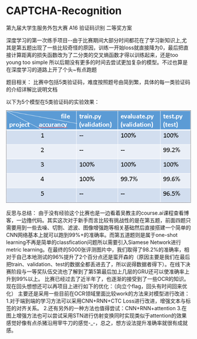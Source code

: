 # CAPTCHA-Recognition
第九届大学生服务外包大赛 A16 验证码识别 二等奖方案

深度学习的第一次练手项目--由于比赛期间大部分时间都花在了学习新知识上,尤其是第五题出现了一些比较奇怪的原因，训练一开始loss就直接降为0，最后把直接计算距离的损失函数改为了二分类的交叉熵函数才得以训练起来，还是too young too simple
所以后期没有更多的时间去尝试更加复杂的模型。不过也算是在深度学习的道路上开了个头~有点跑题

题目相关：
比赛中包括5类验证码，难度按照题号由简到繁，具体的每一类验证码的介绍详解比说明文档

以下为5个模型在5类验证码的实验效果：

![image](https://github.com/SaulZhang/CAPTCHA-Recognition/blob/master/images/acc.png)

反思与总结：
由于没有经验这个比赛也是一边看着吴教主的course.ai课程查看博客，一边撸代码。其实这次对于新手而言比较有挑战性的是在第五题，前面四题只需要用到一些去噪、切割、滤波、图像增强跑等相关基础然后直接搭建一个简单的CNN网络基本上就可以跑到99%+的准确率。而第五道题则是属于one-shot learning不再是简单的classfication问题所以需要引入Siamese Network进行metric learning。在最终的5000张评测图片中，我们取得了98.2%的准确率，相对于自己本地测试的96%提升了2个百分点还是蛮开森的（原因主要是我们在最后把train、validation、test的数据全都丢进去了，所以说得数据者得下）。在线下决赛阶段与一等奖队伍交流也了解到了第5第最后加上几层的GRU还可以使准确率上升到99%以上。
比赛已经过去了近半年了，也逐渐的接受到了一些OCR的知识。现在回头想想还可以再项目上进行如下的优化：（向立个flag，回头有时间回来优化）
主要还是采用一些目前在OCR领域里面比较work的方法来对模型进行改进：
1.对于端到端的学习方法可以采用CNN+RNN+CTC Loss进行改进，增强文本与标签的对齐关系。
2.还有另外的一种方法也值得尝试：CNN+RNN+attention
3.在图上增强方法也可以尝试采用STN进行仿射变换同时实现类似于attention的效果
感觉好像有点杀猪沿用宰牛刀的感觉-_-，总之，想方设法提升准确率就很有成就感。
